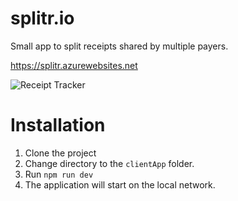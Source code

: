 # splitr.io

Small app to split receipts shared by multiple payers.

https://splitr.azurewebsites.net

![Receipt Tracker](https://github.com/Nikola-Popovic/ReceiptTracker/blob/main/doc/receiptSharer.gif)

# Installation
1. Clone the project
1. Change directory to the `clientApp` folder.
1. Run `npm run dev`
1. The application will start on the local network.
